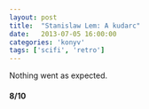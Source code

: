 ```yaml
---
layout: post
title:  "Stanislaw Lem: A kudarc"
date:   2013-07-05 16:00:00
categories: 'konyv'
tags: ['scifi', 'retro']
---
```


Nothing went as expected.

<h4>8/10</h4>